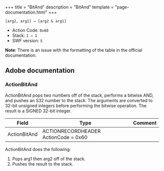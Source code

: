 +++
title = "BitAnd"
description = "BitAnd"
template = "page-documentation.html"
+++

```
[arg2, arg1] → [arg2 & arg1]
```

- Action Code: `0x60`
- Stack: `1 → 1`
- SWF version: `5`

**Note**: There is an issue with the formatting of the table in the official documentation.

## Adobe documentation

### ActionBitAnd

ActionBitAnd pops two numbers off of the stack, performs a bitwise AND, and pushes an S32 number to the
stack. The arguments are converted to 32-bit unsigned integers before performing the bitwise operation. The
result is a SIGNED 32-bit integer.

| Field             | Type                                 | Comment |
|-------------------|--------------------------------------|---------|
| ActionBitAnd      | ACTIONRECORDHEADER ActionCode = 0x60 |         |

ActionBitAnd does the following:
1. Pops arg1 then arg2 off of the stack.
2. Pushes the result to the stack.
